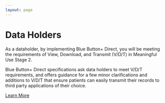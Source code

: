```yaml
---
layout: page
---
```


# Data Holders

<!--
1. What data do you have?
2. How do you structure it? [content]
3. How do you send it? [transport]
-->

As a dataholder, by implementing Blue Button+ Direct, you will be meeting the requirements of View, Download, and Transmit (V/D/T) in Meaningful Use Stage 2.

Blue Button+ Direct specifications ask data holders to meet V/D/T requirements, and offers guidance for a few minor clarifications and additions to V/D/T that ensure patients can easily transmit their records to third party applications of their choice.

[Learn More](/data-holders/mu2)
